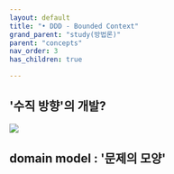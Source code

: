 ```yaml
---
layout: default
title: "• DDD - Bounded Context"
grand_parent: "study(방법론)"
parent: "concepts"
nav_order: 3
has_children: true

---
```



## '수직 방향'의 개발?

![](https://www.google.com/url?sa=i&source=images&cd=&cad=rja&uact=8&ved=2ahUKEwjHueeAnZfmAhUVfnAKHe0VAK4QjRx6BAgBEAQ&url=%2Furl%3Fsa%3Di%26source%3Dimages%26cd%3D%26ved%3D%26url%3Dhttps%253A%252F%252Fchelseatroy.com%252F2016%252F05%252F25%252Fspring-integration-with-java-config-an-example-from-spring-integration-in-action%252F%26psig%3DAOvVaw0RCV5qQNFRl8SaIw9TSBGB%26ust%3D1575383583339805&psig=AOvVaw0RCV5qQNFRl8SaIw9TSBGB&ust=1575383583339805)

## domain model : '문제의 모양'

[](https://culttt.com/2014/11/12/domain-model-domain-driven-design/)